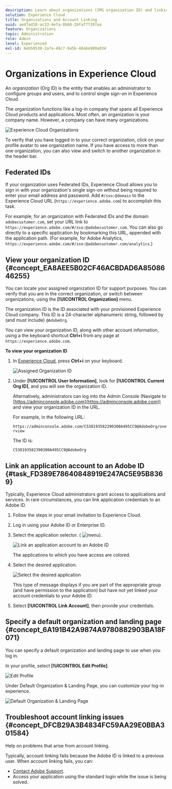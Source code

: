 ```yaml
---
description: Learn about organizations (IMS organization ID) and linking solution accounts to Experience Cloud.
solution: Experience Cloud
title: Organizations and Account Linking 
uuid: ae47ad18-ac33-4efa-8b68-2bfaf77397aa
feature: Organizations
topic: Administration
role: Admin
level: Experienced
exl-id: 6eb58530-2a7a-48c7-9a5b-48a6e980a034
---
```

# Organizations in Experience Cloud

An *organization* (Org ID) is the entity that enables an administrator to configure groups and users, and to control single sign-on in Experience Cloud. 

The organization functions like a log-in company that spans all Experience Cloud products and applications. Most often, an organization is your company name. However, a company can have many organizations. 

![Experience Cloud Organizations](assets/organizations-menu.png)

To verify that you have logged in to your correct organization, click on your profile avatar to see organization name. If you have access to more than one organization, you can also view and switch to another organization in the header bar. 

## Federated IDs

If your organization uses Federated IDs, Experience Cloud allows you to sign in with your organization's single sign-on without being required to enter your email address and password. Add `#/sso:@domain` to the Experience Cloud URL (`https://experience.adobe.com`) to accomplish this task.
    
For example, for an organization with Federated IDs and the domain `adobecustomer.com`, set your URL link to `https://experience.adobe.com/#/sso:@adobecustomer.com`. You can also go directly to a specific application by bookmarking this URL, appended with the application path. (For example, for Adobe Analytics, `https://experience.adobe.com/#/sso:@adobecustomer.com/analytics`.)

## View your organization ID {#concept_EA8AEE5B02CF46ACBDAD6A8508646255}

You can locate your assigned organization ID for support purposes. You can verify that you are in the correct organization, or switch between organizations, using the **[!UICONTROL Organization]** menu.

The organization ID is the ID associated with your provisioned Experience Cloud company. This ID is a 24-character alphanumeric string, followed by (and must include) `@AdobeOrg`.

You can view your organization ID, along with other account information, using a the keyboard shortcut **Ctrl+i** from any page at `https://experience.adobe.com`.

**To view your organization ID**

1. In [Experience Cloud](https://experience.adobe.com), press **Ctrl+i** on your keyboard.

   ![Assigned Organization ID](assets/assigned-organization.png) 

1. Under **[!UICONTROL User Information]**, look for **[!UICONTROL Current Org ID]**, and you will see the organization ID.

   Alternatively, administrators can log into the Admin Console (Navigate to [https://adminconsole.adobe.com](https://adminconsole.adobe.com)) and view your organization ID in the URL. 

   For example, in the following URL: 

   `https://adminconsole.adobe.com/C538193582390300A495CC9@AdobeOrg/overview` 

   The ID is: 

   `C538193582390300A495CC9@AdobeOrg`

## Link an application account to an Adobe ID {#task_FD389E78640848919E247AC5E95B8369}

Typically, Experience Cloud administrators grant access to applications and services. In rare circumstances, you can link application credentials to an Adobe ID.

1. Follow the steps in your email invitation to Experience Cloud.

1. Log in using your Adobe ID or Enterprise ID.

1. Select the application selector. ( ![menu](assets/menu-icon.png)).

   ![Link an application account to an Adobe ID](assets/solutions-active.png)

   The applications to which you have access are colored.
   
1. Select the desired application.

   ![Select the desired application](assets/analytics-link-accounts.png)

   This type of message displays if you are part of the appropriate group (and have permission to the application) but have not yet linked your account credentials to your Adobe ID.

1. Select **[!UICONTROL Link Account]**, then provide your credentials.

## Specify a default organization and landing page {#concept_6A191B42A9874A9780882903BA18F071}

You can specify a default organization and landing page to use when you log in.

In your profile, select **[!UICONTROL Edit Profile]**.

![Edit Profile](assets/edit-profile.png)

Under Default Organization & Landing Page, you can customize your log-in experience.

![Default Organization & Landing Page](assets/default-organization.png)

## Troubleshoot account linking issues {#concept_DFCB29A3B4834FC59AA29E0BBA301584}

Help on problems that arise from account linking.

Typically, account linking fails because the Adobe ID is linked to a previous user. When account linking fails, you can:

* [Contact Adobe Support](https://experienceleague.adobe.com/?support-solution=General#support).
* Access your application using the standard login while the issue is being solved.
